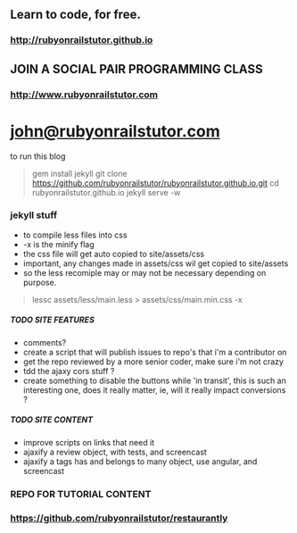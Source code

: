 ## Learn to code, for free.

### http://rubyonrailstutor.github.io

## JOIN A SOCIAL PAIR PROGRAMMING CLASS

### http://www.rubyonrailstutor.com


# john@rubyonrailstutor.com

to run this blog

> gem install jekyll
> git clone https://github.com/rubyonrailstutor/rubyonrailstutor.github.io.git
> cd rubyonrailstutor.github.io
> jekyll serve -w

### jekyll stuff

- to compile less files into css
- -x is the minify flag 
- the css file will get auto copied to site/assets/css 
- important, any changes made in assets/css wil get copied to site/assets
- so the less recomiple may or may not be necessary depending on purpose.

> lessc assets/less/main.less > assets/css/main.min.css -x

##### TODO SITE FEATURES

- comments?
- create a script that will publish issues to repo's that i'm a contributor on
- get the repo reviewed by a more senior coder, make sure i'm not crazy
- tdd the ajaxy cors stuff ? 
- create something to disable the buttons while 'in transit', this is such an interesting one, does it really matter, ie, will it really impact conversions ? 

##### TODO SITE CONTENT

- improve scripts on links that need it
- ajaxify a review object, with tests, and screencast
- ajaxify a tags has and belongs to many object, use angular, and screencast

### REPO FOR TUTORIAL CONTENT 

### https://github.com/rubyonrailstutor/restaurantly
